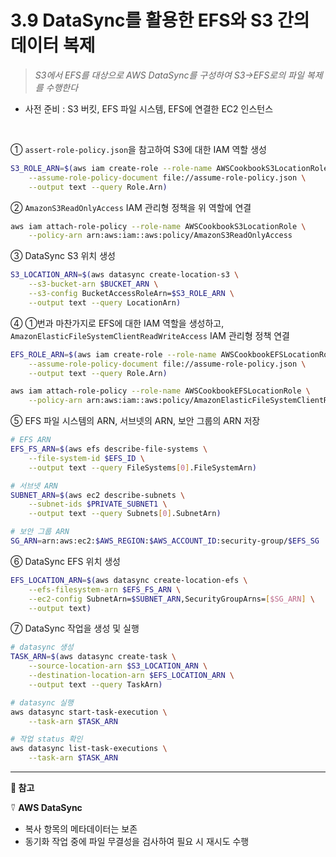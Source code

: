 # 3.9 DataSync를 활용한 EFS와 S3 간의 데이터 복제

> _S3에서 EFS를 대상으로 AWS DataSync를 구성하여 S3→EFS로의 파일 복제를 수행한다_

- 사전 준비 : S3 버킷, EFS 파일 시스템, EFS에 연결한 EC2 인스턴스

<br>

① `assert-role-policy.json`을 참고하여 S3에 대한 IAM 역할 생성

```bash
S3_ROLE_ARN=$(aws iam create-role --role-name AWSCookbookS3LocationRole \
	--assume-role-policy-document file://assume-role-policy.json \
	--output text --query Role.Arn)
```

② `AmazonS3ReadOnlyAccess` IAM 관리형 정책을 위 역할에 연결

```bash
aws iam attach-role-policy --role-name AWSCookbookS3LocationRole \
	--policy-arn arn:aws:iam::aws:policy/AmazonS3ReadOnlyAccess
```

③ DataSync S3 위치 생성

```bash
S3_LOCATION_ARN=$(aws datasync create-location-s3 \
	--s3-bucket-arn $BUCKET_ARN \
	--s3-config BucketAccessRoleArn=$S3_ROLE_ARN \
	--output text --query LocationArn)
```

④ ①번과 마찬가지로 EFS에 대한 IAM 역할을 생성하고, `AmazonElasticFileSystemClientReadWriteAccess` IAM 관리형 정책 연결

```bash
EFS_ROLE_ARN=$(aws iam create-role --role-name AWSCookbookEFSLocationRole \
	--assume-role-policy-document file://assume-role-policy.json \
	--output text --query Role.Arn)

aws iam attach-role-policy --role-name AWSCookbookEFSLocationRole \
	--policy-arn arn:aws:iam::aws:policy/AmazonElasticFileSystemClientReadWriteAccess
```

⑤ EFS 파일 시스템의 ARN, 서브넷의 ARN, 보안 그룹의 ARN 저장

```bash
# EFS ARN
EFS_FS_ARN=$(aws efs describe-file-systems \
	--file-system-id $EFS_ID \
	--output text --query FileSystems[0].FileSystemArn)

# 서브넷 ARN
SUBNET_ARN=$(aws ec2 describe-subnets \
	--subnet-ids $PRIVATE_SUBNET1 \
	--output text --query Subnets[0].SubnetArn)

# 보안 그룹 ARN
SG_ARN=arn:aws:ec2:$AWS_REGION:$AWS_ACCOUNT_ID:security-group/$EFS_SG
```

⑥ DataSync EFS 위치 생성

```bash
EFS_LOCATION_ARN=$(aws datasync create-location-efs \
	--efs-filesystem-arn $EFS_FS_ARN \
	--ec2-config SubnetArn=$SUBNET_ARN,SecurityGroupArns=[$SG_ARN] \
	--output text)
```

⑦ DataSync 작업을 생성 및 실행

```bash
# datasync 생성
TASK_ARN=$(aws datasync create-task \
	--source-location-arn $S3_LOCATION_ARN \
	--destination-location-arn $EFS_LOCATION_ARN \
	--output text --query TaskArn)

# datasync 실행
aws datasync start-task-execution \
	--task-arn $TASK_ARN

# 작업 status 확인
aws datasync list-task-executions \
	--task-arn $TASK_ARN
```

---

**🥕 참고**

⍢ **AWS DataSync**

- 복사 항목의 메타데이터는 보존
- 동기화 작업 중에 파일 무결성을 검사하여 필요 시 재시도 수행
